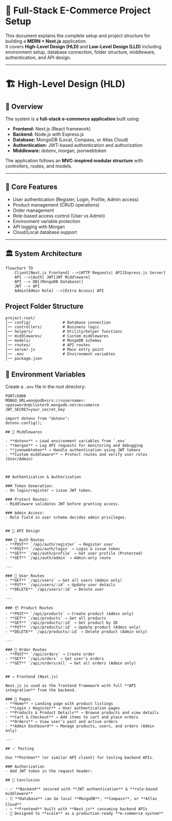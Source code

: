 # 🚀 Full-Stack E-Commerce Project Setup

This document explains the complete setup and project structure for building a **MERN + Next.js** application.  
It covers **High-Level Design (HLD)** and **Low-Level Design (LLD)** including environment setup, database connection, folder structure, middleware, authentication, and API design.

---

# 🏗️ High-Level Design (HLD)

## 🎯 Overview
The system is a **full-stack e-commerce application** built using:
- **Frontend:** Next.js (React framework)
- **Backend:** Node.js with Express.js
- **Database:** MongoDB (Local, Compass, or Atlas Cloud)
- **Authentication:** JWT-based authentication and authorization
- **Middleware:** dotenv, morgan, jsonwebtoken

The application follows an **MVC-inspired modular structure** with controllers, routes, and models.

---

## 🔐 Core Features
- User authentication (Register, Login, Profile, Admin access)
- Product management (CRUD operations)
- Order management
- Role-based access control (User vs Admin)
- Environment variable protection
- API logging with Morgan
- Cloud/Local database support

---

## 🏛️ System Architecture


    flowchart TD
        Client[Next.js Frontend] -->|HTTP Requests| API[Express.js Server]
        API -->|Auth| JWT[JWT Middleware]
        API --> DB[(MongoDB Database)]
        JWT --> API
        Admin[Admin Role] -->|Extra Access| API

## Project Folder Structure

    project-root/
    │── config/              # Database connection
    │── controllers/         # Business logic
    │── helpers/             # Utility/helper functions
    │── middlewares/         # Custom middlewares
    │── models/              # MongoDB schemas
    │── routes/              # API routes
    │── server.js            # Main entry point
    │── .env                 # Environment variables
    │── package.json


## 🔐 Environment Variables

Create a `.env` file in the root directory:

```env
PORT=5000
MONGO_URL=mongodb+srv://<username>:<password>@cluster0.mongodb.net/eccomerce
JWT_SECRET=your_secret_key

import dotenv from "dotenv";
dotenv.config();

## 📑 Middlewares

- **dotenv** → Load environment variables from `.env`
- **morgan** → Log API requests for monitoring and debugging
- **jsonwebtoken** → Handle authentication using JWT tokens
- **Custom middleware** → Protect routes and verify user roles (User/Admin)



## Authentication & Authorization

### Token Generation:
- On login/register → issue JWT token.

### Protect Routes:
- Middleware validates JWT before granting access.

### Admin Access:
- Role field in user schema decides admin privileges.


## 🧪 API Design

### 🔑 Auth Routes
- **POST** `/api/auth/register` → Register user  
- **POST** `/api/auth/login` → Login & issue token  
- **GET** `/api/auth/profile` → Get user profile (Protected)  
- **GET** `/api/auth/admin` → Admin-only route  

---

### 👤 User Routes
- **GET** `/api/users` → Get all users (Admin only)  
- **PUT** `/api/users/:id` → Update user details  
- **DELETE** `/api/users/:id` → Delete user  

---

### 📦 Product Routes
- **POST** `/api/products` → Create product (Admin only)  
- **GET** `/api/products` → Get all products  
- **GET** `/api/products/:id` → Get product by ID  
- **PUT** `/api/products/:id` → Update product (Admin only)  
- **DELETE** `/api/products/:id` → Delete product (Admin only)  

---

### 🛒 Order Routes
- **POST** `/api/orders` → Create order  
- **GET** `/api/orders` → Get user’s orders  
- **GET** `/api/orders/all` → Get all orders (Admin only)  


## ⚛️ Frontend (Next.js)

Next.js is used as the frontend framework with full **API integration** from the backend.  

### 📄 Pages
- **Home** → Landing page with product listings  
- **Login / Register** → User authentication pages  
- **Products & Product Details** → Browse products and view details  
- **Cart & Checkout** → Add items to cart and place orders  
- **Orders** → View user’s past and active orders  
- **Admin Dashboard** → Manage products, users, and orders (Admin only)  

---

## ✅ Testing

Use **Postman** (or similar API client) for testing backend APIs.  

### Authorization
- Add JWT token in the request header:  

## 🏁 Conclusion

- ✅ **Backend** secured with **JWT authentication** & **role-based middleware**  
- 🗄️ **Database** can be local **MongoDB**, **Compass**, or **Atlas Cloud**  
- ⚛️ **Frontend** built with **Next.js** consuming backend APIs  
- 🚀 Designed to **scale** as a production-ready **e-commerce system**  

